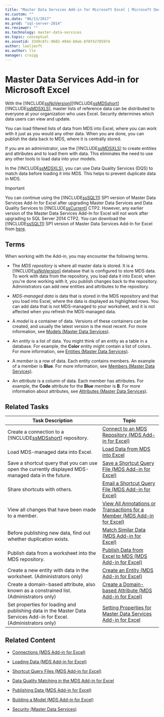 ```yaml
---
title: "Master Data Services Add-in for Microsoft Excel | Microsoft Docs"
ms.custom: ""
ms.date: "06/13/2017"
ms.prod: "sql-server-2014"
ms.reviewer: ""
ms.technology: master-data-services
ms.topic: conceptual
ms.assetid: 33d9c8fc-9602-494d-b9ab-8f0f42785974
author: leolimsft
ms.author: lle
manager: craigg
---
```

# Master Data Services Add-in for Microsoft Excel
  With the [!INCLUDE[ssNoVersion](../../includes/ssnoversion-md.md)][!INCLUDE[ssMDSshort](../../includes/ssmdsshort-md.md)][!INCLUDE[ssMDSXLS](../../includes/ssmdsxls-md.md)], master lists of reference data can be distributed to everyone at your organization who uses Excel. Security determines which data users can view and update.  
  
 You can load filtered lists of data from MDS into Excel, where you can work with it just as you would any other data. When you are done, you can publish the data back to MDS, where it is centrally stored.  
  
 If you are an administrator, use the [!INCLUDE[ssMDSXLS](../../includes/ssmdsxls-md.md)] to create entities and attributes and to load them with data. This eliminates the need to use any other tools to load data into your models.  
  
 In the [!INCLUDE[ssMDSXLS](../../includes/ssmdsxls-md.md)], you can use Data Quality Services (DQS) to match data before loading it into MDS. This helps to prevent duplicate data in MDS.  
  
> [!IMPORTANT]  
>  You can continue using the [!INCLUDE[ssSQL11](../../includes/sssql11-md.md)] SP1 version of Master Data Services Add-In for Excel after upgrading Master Data Services and Data Quality Services to [!INCLUDE[ssCurrent](../../includes/sscurrent-md.md)] CTP2. However, any earlier version of the Master Data Services Add-In for Excel will not work after upgrading to SQL Server 2014 CTP2. You can download the [!INCLUDE[ssSQL11](../../includes/sssql11-md.md)] SP1 version of Master Data Services Add-In for Excel from [here](http://go.microsoft.com/fwlink/?LinkId=328664).  
  
## Terms  
 When working with the Add-in, you may encounter the following terms.  
  
-   The *MDS repository* is where all master data is stored. It is a [!INCLUDE[ssNoVersion](../../includes/ssnoversion-md.md)] database that is configured to store MDS data. To work with data from the repository, you load data it into Excel; when you're done working with it, you publish changes back to the repository. Administrators can add new entities and attributes to the repository.  
  
-   *MDS-managed data* is data that is stored in the MDS repository and that you load into Excel, where the data is displayed as highlighted rows. You can add data that is not MDS-managed to your worksheet, and it is not affected when you refresh the MDS-managed data.  
  
-   A *model* is a container of data. Versions of these containers can be created, and usually the latest version is the most recent. For more information, see [Models &#40;Master Data Services&#41;](../models-master-data-services.md).  
  
-   An *entity* is a list of data. You might think of an entity as a table in a database. For example, the **Color** entity might contain a list of colors. For more information, see [Entities &#40;Master Data Services&#41;](../entities-master-data-services.md).  
  
-   A *member* is a row of data. Each entity contains members. An example of a member is **Blue**. For more information, see [Members &#40;Master Data Services&#41;](../members-master-data-services.md).  
  
-   An *attribute* is a column of data. Each member has attributes. For example, the **Code** attribute for the **Blue** member is **B**. For more information about attributes, see [Attributes &#40;Master Data Services&#41;](../attributes-master-data-services.md).  
  
## Related Tasks  
  
|Task Description|Topic|  
|----------------------|-----------|  
|Create a connection to a [!INCLUDE[ssMDSshort](../../includes/ssmdsshort-md.md)] repository.|[Connect to an MDS Repository &#40;MDS Add-in for Excel&#41;](connect-to-an-mds-repository-mds-add-in-for-excel.md)|  
|Load MDS-managed data into Excel.|[Load Data from MDS into Excel](export-data-to-excel-from-master-data-services.md)|  
|Save a shortcut query that you can use open the currently displayed MDS-managed data in the future.|[Save a Shortcut Query File &#40;MDS Add-in for Excel&#41;](save-a-shortcut-query-file-mds-add-in-for-excel.md)|  
|Share shortcuts with others.|[Email a Shortcut Query File &#40;MDS Add-in for Excel&#41;](email-a-shortcut-query-file-mds-add-in-for-excel.md)|  
|View all changes that have been made to a member.|[View All Annotations or Transactions for a Member &#40;MDS Add-in for Excel&#41;](view-all-annotations-or-transactions-for-a-member-mds-add-in-for-excel.md)|  
|Before publishing new data, find out whether duplication exists.|[Match Similar Data &#40;MDS Add-in for Excel&#41;](match-similar-data-mds-add-in-for-excel.md)|  
|Publish data from a worksheet into the MDS repository.|[Publish Data from Excel to MDS &#40;MDS Add-in for Excel&#41;](import-data-from-excel-to-master-data-services-mds-add-in-for-excel.md)|  
|Create a new entity with data in the worksheet. (Administrators only)|[Create an Entity &#40;MDS Add-in for Excel&#41;](create-an-entity-mds-add-in-for-excel.md)|  
|Create a domain-based attribute, also known as a constrained list. (Administrators only)|[Create a Domain-based Attribute &#40;MDS Add-in for Excel&#41;](create-a-domain-based-attribute-mds-add-in-for-excel.md)|  
|Set properties for loading and publishing data in the Master Data Services Add-in for Excel. (Administrators only)|[Setting Properties for Master Data Services Add-in for Excel](setting-properties-for-master-data-services-add-in-for-excel.md)|  
  
## Related Content  
  
-   [Connections &#40;MDS Add-in for Excel&#41;](connections-mds-add-in-for-excel.md)  
  
-   [Loading Data &#40;MDS Add-in for Excel&#41;](overview-exporting-data-to-excel-mds-add-in-for-excel.md)  
  
-   [Shortcut Query Files &#40;MDS Add-in for Excel&#41;](shortcut-query-files-mds-add-in-for-excel.md)  
  
-   [Data Quality Matching in the MDS Add-in for Excel](data-quality-matching-in-the-mds-add-in-for-excel.md)  
  
-   [Publishing Data &#40;MDS Add-in for Excel&#41;](overview-importing-data-from-excel-mds-add-in-for-excel.md)  
  
-   [Building a Model &#40;MDS Add-in for Excel&#41;](building-a-model-mds-add-in-for-excel.md)  
  
-   [Security &#40;Master Data Services&#41;](../security-master-data-services.md)  
  
  
